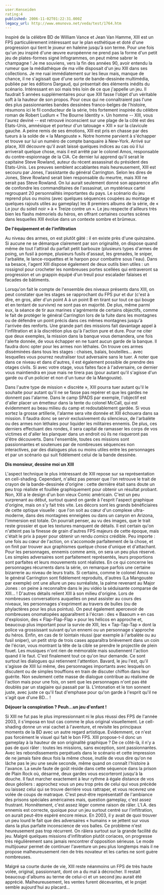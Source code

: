 ```yaml
---
user:Kenseiden
rating:4
published: 2006-11-02T01:22:31.000Z
legacy_url: http://www.emunova.net/veda/test/1764.htm
---
```

Inspiré de la célèbre BD de William Vance et Jean Van Hamme, XIII est un FPS particulièrement intéressant sur le plan esthétique et doté d'une progression qui tient le joueur en haleine jusqu'à son terme. Pour une fois qu'un jeu inspiré d'une œuvre européenne ne prend pas la forme d'un petit jeu de plates-formes signé Infogrammes, on peut même sabrer le champagne ! Je me souviens, vers la fin des années 90, avoir entendu la rumeur que la médiathèque de ma ville disposait d'un jeu XIII dans ses collections. Je me ruai immédiatement sur les lieux mais, manque de chance, il ne s'agissait que d'une sorte de bande-dessinée multimédia, publiée par les éditions Dargaud, qui présentait des éléments inédits du scénario. Intéressant en soi mais très loin de ce que j'appelle un jeu. Il faudrait 5 années supplémentaires pour que XIII fasse l'objet d'un véritable soft à la hauteur de son propos. Pour ceux qui ne connaîtraient pas l'une des plus passionnantes bandes dessinées franco-belges de l'histoire, résumons ici le fil conducteur de la série, très fortement inspirée du célèbre roman de Robert Ludlum « The Bourne Identity ». Un homme -- XIII, vous l'aurez deviné -- est retrouvé inconscient sur une plage de la côté est des Etats-Unis, amnésique et porteur d'un tatouage « XIII » sur la clavicule gauche. A peine remis de ses émotions, XIII est pris en chasse par des tueurs à la solde de « la Mangouste ». Notre homme parvient à s'échapper et trouve sur lui un numéro de compte banquaire à New-York. Arrivé sur place, XIII découvre qu'il avait laissé quelques indices au cas où il lui arriverait quelque chose, mais il est arrêté par le colonel Amos, responsable du contre-espionnage de la CIA. Ce dernier lui apprend qu'il serait le capitaine Steve Rowland, auteur du récent assassinat du président des Etats-Unis. Les preuves semblent accablantes mais heureusement, XIII est secouru par Jones, l'assistante du général Carrington. Selon les dires de Jones, Steve Rowland serait bien responsable du meurtre, mais XIII ne serait pas Steve Rowland. On lui aurait seulement donné son apparence afin de confondre les commanditaires de l'assasinat, un mystérieux cartel regroupant 20 personnalités importantes du pays. Le scénario du jeu reprend plus ou moins (avec quelques séquences coupées au montage et quelques rajouts utiles au gameplay) les 8 premiers albums de la série, de « Le jour du soleil noir » à « Treize contre un ». Le jeu respecte d'ailleurs très bien les flashs mémoriels du héros, en offrant certaines courtes scènes dans lesquelles XIII évolue dans un contexte sombre et brûmeux.  

  

**De l'équipement et de l'infiltration**  

  

Au niveau des armes, on est plutôt gâté : il en existe près d'une quinzaine. Si aucune ne se démarque clairement par son originalité, on dispose quand même de tout l'attirail du parfait petit barbouze (plusieurs types d'armes de poing, un fusil à pompe, plusieurs fusils d'assaut, les grenades, le sniper, l'arbalète, le lance-roquettes et le harpon pour combattre sous l'eau). Dans sa besace, l'agent XIII dispose également de deux outils bien utiles : un rossignol pour crocheter les nombreuses portes scellées qui entraveront sa progression et un grappin équipé d'un treuil pour escalader falaises et facades de bâtiments.  

  

Lorsqu'on fait le compte de l'ensemble des niveaux présents dans XIII, on peut constater que les stages se rapprochant du FPS pur et dur (c'est à dire, en gros, aller d'un point A à un point B en tirant sur tout ce qui bouge et en tentant de survivre) ne sont pas en majorité. De plus, même parmi eux, la séance de tir aux marines s'agrémente de certains objectifs, comme le fait de protéger le général Carrington lors de la fuite dans les montagnes ou de défendre un point précis dans ces mêmes montagnes jusqu'à l'arrivée des renforts. Une grande part des missions fait davantage appel à l'infiltration et à la discrétion plus qu'à l'action pure et dure. Pour ne citer que deux exemples, la mission dans la banque vous demandera, une fois l'alerte donnée, de vous échapper en ne tuant aucun garde de la banque. Il faudra donc opter pour les armes non léthales. On trouve ces armes disséminées dans tous les stages : chaises, balais, bouteilles... avec lesquelles vous pourrez neutraliser tout adversaire sans le tuer. A noter que dans ce niveau et dans d'autres, il est également possible de prendre des otages civils. Si avec votre otage, vous faites face à l'adversaire, ce dernier vous maintiendra en joue mais ne tirera pas (pour autant qu'il s'agisse d'un garde ou d'un policier et non d'un tueur de la Mangouste).  

Dans l'autre type de mission « discrète », XIII pourra tuer autant qu'il le souhaite pour autant qu'il ne se fasse pas repérer et que les gardes ne donnent pas l'alarme. Dans le camp SPADS par exemple, l'objectif est d'aller placer un émetteur dans la tente du colonel McCall, qui est évidemment au beau milieu du camp et redoutablement gardée. Si vous sortez la grosse artillerie, l'alarme sera vite donnée et XIII échouera dans sa mission. Il faudra donc se servir exclusivement du silencieux, de l'arbalète ou des armes non léthales pour liquider les militaires ennemis. De plus, ces derniers effectuant des rondes, il sera capital de ramasser les corps de vos victimes et d'aller les planquer dans un endroit où ils ne risqueront pas d'être découverts. Dans l'ensemble, toutes ces missions sont passionnantes et soutenues par de nombreuses séquences non interactives, par des dialogues plus ou moins utiles entre les personnages et par un scénario qui suit fidèlement celui de la bande dessinée.  

  

  

**Dis monsieur, dessine moi un XIII**  

  

L'aspect technique le plus intéressant de XIII repose sur sa représentation en cell-shading. Cependant, n'allez pas penser que l'on retrouve le trait de crayon de la bande-dessinée d'origine : cette dernière était sans doute un peu trop réaliste et fouillée graphiquement pour obtenir un résultat probant. Non, XIII a le design d'un bon vieux Comic américain. C'est un peu surprenant au début, surtout quand on garde à l'esprit l'aspect graphique d'origine, mais on s'y fait très vite. Les décors sont les grands bénéficiaires de cette optique visuelle : que l'on soit au cœur d'un complexe ultra-moderne, dans des montagnes enneigées ou dans un canyon en Arizona, l'immersion est totale. On pourrait penser, au vu des images, que le trait reste grossier et que les textures manquent de détails. Il est certain qu'on n'atteint pas la finesse de grain d'autres FPS majeurs de cette époque, mais c'était le prix à payer pour obtenir un rendu _comics_ crédible. Peu importe : une fois au cœur de l'action, on s'accomode parfaitement de la chose, et on finit par trouver aux graphismes quelque chose d'unique et d'attachant. Pour les personnages, ennemis comme amis, on sera un peu plus réservé. Les simples adversaires sont parfaitement représentés, leurs proportions sont parfaites et leurs mouvements sont réalistes. En ce qui concerne les personnages récurrents dans la série, on remarque parfois une certaine bizarrerie au niveau de leurs traits. Si certains, comme le colonel Amos ou le général Carrington sont fidèlement reproduits, d'autres (La Mangouste par exemple) ont une allure un peu surréaliste, la palme revenant au Major Jones : on peine à reconnaître dans le jeu vidéo la séduisante comparse de XIII... ! D'autres détails relient XIII à son milieu d'origine. Lors de nombreuses conversations auquelles on peut assister au cours des niveaux, les personnages s'expriment au travers de bulles (ou de phylactères pour les plus pointus). On peut également apercevoir de nombreuses onomatopées apparaîtrent à l'écran : des « Baaoum » en cas d'explosion, des « Flap-Flap-Flap » pour les hélicos en approche et, beaucoup plus important pour la survie de XIII, les « Tap-Tap-Tap » dont la police va grossissant suivant qu'un ennemi ou un personnage s'approche du héros. Enfin, en cas de tir lointain réussi (par exemple à l'arbalète ou au fusil sniper), un petit strip de trois cases apparaîtra brièvement dans un coin de l'écran, vous montrant la tête de la cible se prendre le projectile de plein fouet. Les musiques n'ont rien de mémorable mais soutiennent l'action quand il le faut. C'est finalement tout ce qu'on leur demande. Ce sont surtout les dialogues qui retiennent l'attention. Bavard, le jeu l'est, qu'il s'agisse de XIII lui même, des personnages importants avec lesquels on discutent ou de simples trouffions en train de discuter chiffon dans leur guérite. Non seulement cette masse de dialogue contribue au réalisme de l'action mais pour une fois, on sent que les personnages n'ont pas été doublés par un stagiaire qui passait par là. L'intonation et le ton sonnent juste, avec juste ce qu'il faut d'emphase pour qu'on garde à l'esprit qu'il ne s'agit que d'une BD... !  

  

  

**Déjouer la conspiration ? Peuh...un jeu d'enfant !**  

  

Si XIII ne fut pas le plus impressionnant ni le plus réussi des FPS de l'année 2003, il s'imposa en tout cas comme le plus original visuellement. Le cell-shading donne un vrai cachet à l'aventure, et revisite les principaux moments de la BD avec un autre regard artistique. Evidemment, ce n'est pas forcément le visuel qui fait le bon FPS. XIII propose-t-il donc un gameplay à la hauteur de son originalité graphique ? De ce côté-là, il n'y a pas de quoi râler : toutes les missions, sans exception, sont passionnantes. Avec les rebondissements perpétuels dans le scénario et cette impression de ne jamais faire deux fois la même chose, inutile de vous dire qu'on ne lâche pas le jeu une seule seconde, même quand on connaît l'histoire à l'avance. La seule faute de goût réside dans cette séquence dans la prison de Plain Rock où, désarmé, deux gardes vous escorteront jusqu'à la douche. Il faut marcher exactement à leur rythme à égale distance de vos deux géoliers : approchez vous un peu trop près de celui qui vous précède ou laissez celui qui se trouve derrière vous rattraper, et vous recevrez une volée de coups de matraque. C'est peut-être représentatif de l'ambiance des prisons spéciales américaines mais, question gameplay, c'est assez frustrant. Honnêtement, c'est assez léger comme raison de râler. L'I.A. des ennemis est correcte, quoique pour un jeu surtout centré sur l'infiltration, on aurait peut-être espéré encore mieux. En 2003, il y avait de quoi trouver un peu lourd le fait que des adversaires « humains » se jettent sur vous dans la plus parfaite inconscience de vos balles. Ce problème n'est heureusement pas trop récurrent. On râlera surtout sur la grande facilité du jeu. Malgré quelques missions d'infiltration plutôt coriaces, on progresse très régulièrement sans jamais rencontrer d'opposition sérieuse. Le mode multijoueur permet de continuer l'aventure un peu plus longtemps mais il ne propose malheureusement rien de très novateur et les cartes ne sont guère nombreuses.  

Malgré sa courte durée de vie, XIII reste néanmoins un FPS de très haute volée, original, passionnant, dont on a du mal à décrocher. Il restait beaucoup d'albums au terme de celui-ci et un second jeu aurait été apprécié. Malheureusement, les ventes furent décevantes, et le projet semble aujourd'hui au placard...